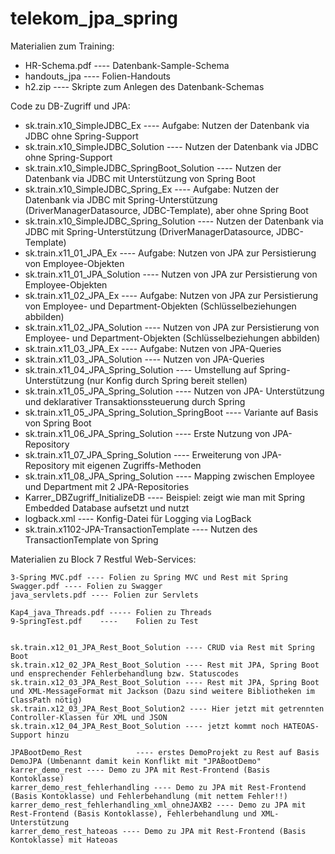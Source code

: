 # telekom_jpa_spring

Materialien zum Training:
- HR-Schema.pdf ----   Datenbank-Sample-Schema
- handouts_jpa ---- Folien-Handouts
- h2.zip ----     Skripte zum Anlegen des Datenbank-Schemas


Code zu DB-Zugriff und JPA:
- sk.train.x10_SimpleJDBC_Ex  ----  Aufgabe: Nutzen der Datenbank via JDBC ohne Spring-Support
- sk.train.x10_SimpleJDBC_Solution  ----  Nutzen der Datenbank via JDBC ohne Spring-Support
- sk.train.x10_SimpleJDBC_SpringBoot_Solution  ---- Nutzen der Datenbank via JDBC mit Unterstützung von Spring Boot
- sk.train.x10_SimpleJDBC_Spring_Ex   ----  Aufgabe: Nutzen der Datenbank via JDBC mit Spring-Unterstützung (DriverManagerDatasource, JDBC-Template), aber ohne Spring Boot
- sk.train.x10_SimpleJDBC_Spring_Solution  ---- Nutzen der Datenbank via JDBC mit Spring-Unterstützung (DriverManagerDatasource, JDBC-Template)
- sk.train.x11_01_JPA_Ex  ---- Aufgabe: Nutzen von JPA zur Persistierung von Employee-Objekten
- sk.train.x11_01_JPA_Solution   ----  Nutzen von JPA zur Persistierung von Employee-Objekten
- sk.train.x11_02_JPA_Ex ---- Aufgabe: Nutzen von JPA zur Persistierung von Employee- und Department-Objekten (Schlüsselbeziehungen abbilden)
- sk.train.x11_02_JPA_Solution ----  Nutzen von JPA zur Persistierung von Employee- und Department-Objekten (Schlüsselbeziehungen abbilden)
- sk.train.x11_03_JPA_Ex  ----  Aufgabe: Nutzen von JPA-Queries
- sk.train.x11_03_JPA_Solution  ----  Nutzen von JPA-Queries
- sk.train.x11_04_JPA_Spring_Solution  ----   Umstellung auf Spring-Unterstützung (nur Konfig durch Spring bereit stellen)
- sk.train.x11_05_JPA_Spring_Solution  ----   Nutzen von JPA- Unterstützung und deklarativer Transaktionssteuerung durch Spring
- sk.train.x11_05_JPA_Spring_Solution_SpringBoot  ----  Variante auf Basis von Spring Boot
- sk.train.x11_06_JPA_Spring_Solution   ----  Erste Nutzung von JPA-Repository
- sk.train.x11_07_JPA_Spring_Solution   ----  Erweiterung von JPA-Repository mit eigenen Zugriffs-Methoden
- sk.train.x11_08_JPA_Spring_Solution   ----  Mapping zwischen Employee und Department mit 2 JPA-Repositories
- Karrer_DBZugriff_InitializeDB   ----    Beispiel: zeigt wie man mit Spring Embedded Database aufsetzt und nutzt
- logback.xml   ----    Konfig-Datei für Logging via LogBack
- sk.train.x1102-JPA-TransactionTemplate   ----  Nutzen des TransactionTemplate von Spring

Materialien zu Block 7 Restful Web-Services:

    3-Spring MVC.pdf ---- Folien zu Spring MVC und Rest mit Spring
    Swagger.pdf ---- Folien zu Swagger
    java_servlets.pdf ---- Folien zur Servlets
    
    Kap4_java_Threads.pdf ----- Folien zu Threads
    9-SpringTest.pdf    ----    Folien zu Test
    

    sk.train.x12_01_JPA_Rest_Boot_Solution ---- CRUD via Rest mit Spring Boot
    sk.train.x12_02_JPA_Rest_Boot_Solution ---- Rest mit JPA, Spring Boot und ensprechender Fehlerbehandlung bzw. Statuscodes
    sk.train.x12_03_JPA_Rest_Boot_Solution ---- Rest mit JPA, Spring Boot und XML-MessageFormat mit Jackson (Dazu sind weitere Bibliotheken im ClassPath nötig)
    sk.train.x12_03_JPA_Rest_Boot_Solution2 ---- Hier jetzt mit getrennten Controller-Klassen für XML und JSON
    sk.train.x12_04_JPA_Rest_Boot_Solution ---- jetzt kommt noch HATEOAS-Support hinzu
    
    JPABootDemo_Rest            ---- erstes DemoProjekt zu Rest auf Basis DemoJPA (Umbenannt damit kein Konflikt mit "JPABootDemo"
    karrer_demo_rest ---- Demo zu JPA mit Rest-Frontend (Basis Kontoklasse)
    karrer_demo_rest_fehlerhandling ---- Demo zu JPA mit Rest-Frontend (Basis Kontoklasse) und Fehlerbehandlung (mit nettem Fehler!!)
    karrer_demo_rest_fehlerhandling_xml_ohneJAXB2 ---- Demo zu JPA mit Rest-Frontend (Basis Kontoklasse), Fehlerbehandlung und XML-Unterstützung
    karrer_demo_rest_hateoas ---- Demo zu JPA mit Rest-Frontend (Basis Kontoklasse) mit Hateoas
   




